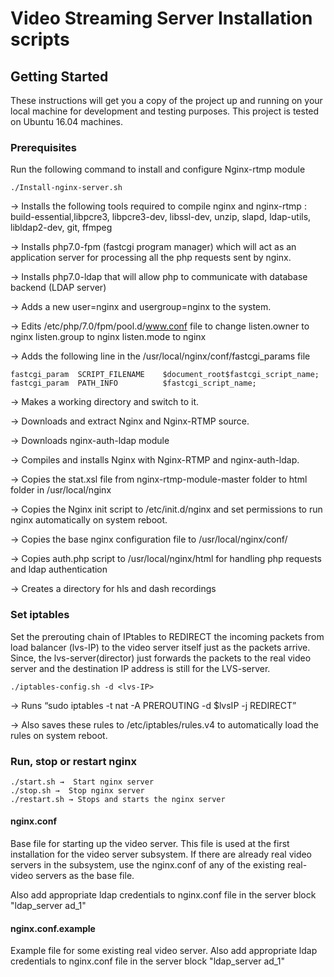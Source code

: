 # Video Streaming Server Installation scripts

## Getting Started

These instructions will get you a copy of the project up and running on your local machine for development and testing purposes. This project is tested on Ubuntu 16.04 machines.

### Prerequisites

Run the following command to install and configure Nginx-rtmp module

```
./Install-nginx-server.sh
```
→  Installs the following tools required to compile nginx and nginx-rtmp : 
     build-essential,libpcre3, libpcre3-dev, libssl-dev, unzip, slapd, ldap-utils, libldap2-dev,
     git, ffmpeg
     
→  Installs php7.0-fpm (fastcgi program manager) which will act as an application server for processing all the php requests sent by nginx.

→  Installs php7.0-ldap that will allow php to communicate with database backend (LDAP server)

→  Adds a new user=nginx and usergroup=nginx to the system. 

→  Edits /etc/php/7.0/fpm/pool.d/www.conf file to change 
	 listen.owner to nginx listen.group to nginx
         listen.mode to nginx
	 
→ Adds the following line in the /usr/local/nginx/conf/fastcgi_params file 

```
fastcgi_param  SCRIPT_FILENAME    $document_root$fastcgi_script_name;
fastcgi_param  PATH_INFO          $fastcgi_script_name;
```
→  Makes a working directory and switch to it.

→  Downloads and extract Nginx and Nginx-RTMP source.

→  Downloads nginx-auth-ldap module

→  Compiles and installs Nginx with Nginx-RTMP and nginx-auth-ldap.

→  Copies the stat.xsl file from nginx-rtmp-module-master folder to html folder in /usr/local/nginx

→  Copies the Nginx init script to /etc/init.d/nginx and set permissions to run nginx automatically on system reboot.

→  Copies the base nginx configuration file to /usr/local/nginx/conf/

→  Copies auth.php script to /usr/local/nginx/html for handling php requests and ldap authentication 

→  Creates a directory for hls and dash recordings

### Set iptables

Set the prerouting chain of IPtables to REDIRECT the incoming packets from load balancer (lvs-IP) to the video server itself just as the packets arrive. Since, the lvs-server(director) just forwards the packets to the real video server and the destination IP address is still for the LVS-server.

```
./iptables-config.sh -d <lvs-IP>
```
→  Runs “sudo iptables -t nat -A PREROUTING -d $lvsIP -j REDIRECT”

→  Also saves these rules to /etc/iptables/rules.v4 to automatically load the rules on system reboot.

### Run, stop or restart nginx

```
./start.sh →  Start nginx server
./stop.sh →  Stop nginx server
./restart.sh → Stops and starts the nginx server 
```

#### nginx.conf
Base file for starting up the video server. This file is used at the first installation for the video server subsystem. If there are already real video servers in the subsystem, use the nginx.conf of any of the existing real-video servers as the base file.

Also add appropriate ldap credentials to nginx.conf file in the server block "ldap_server ad_1"

#### nginx.conf.example
Example file for some existing real video server.
Also add appropriate ldap credentials to nginx.conf file in the server block "ldap_server ad_1"


